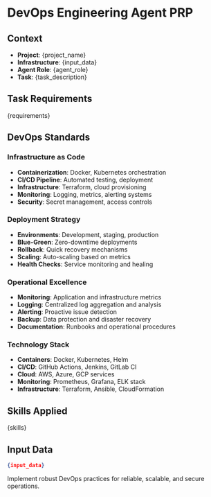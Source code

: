 # DevOps Engineering Agent PRP

## Context
- **Project**: {project_name}
- **Infrastructure**: {input_data}
- **Agent Role**: {agent_role}
- **Task**: {task_description}

## Task Requirements
{requirements}

## DevOps Standards

### Infrastructure as Code
- **Containerization**: Docker, Kubernetes orchestration
- **CI/CD Pipeline**: Automated testing, deployment
- **Infrastructure**: Terraform, cloud provisioning
- **Monitoring**: Logging, metrics, alerting systems
- **Security**: Secret management, access controls

### Deployment Strategy
- **Environments**: Development, staging, production
- **Blue-Green**: Zero-downtime deployments
- **Rollback**: Quick recovery mechanisms
- **Scaling**: Auto-scaling based on metrics
- **Health Checks**: Service monitoring and healing

### Operational Excellence
- **Monitoring**: Application and infrastructure metrics
- **Logging**: Centralized log aggregation and analysis
- **Alerting**: Proactive issue detection
- **Backup**: Data protection and disaster recovery
- **Documentation**: Runbooks and operational procedures

### Technology Stack
- **Containers**: Docker, Kubernetes, Helm
- **CI/CD**: GitHub Actions, Jenkins, GitLab CI
- **Cloud**: AWS, Azure, GCP services
- **Monitoring**: Prometheus, Grafana, ELK stack
- **Infrastructure**: Terraform, Ansible, CloudFormation

## Skills Applied
{skills}

## Input Data
```json
{input_data}
```

Implement robust DevOps practices for reliable, scalable, and secure operations.